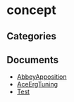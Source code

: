 # concept

## Categories


## Documents
- [AbbeyApposition](AbbeyApposition.md)
- [AceErgTuning](AceErgTuning.md)
- [Test](Test.md)